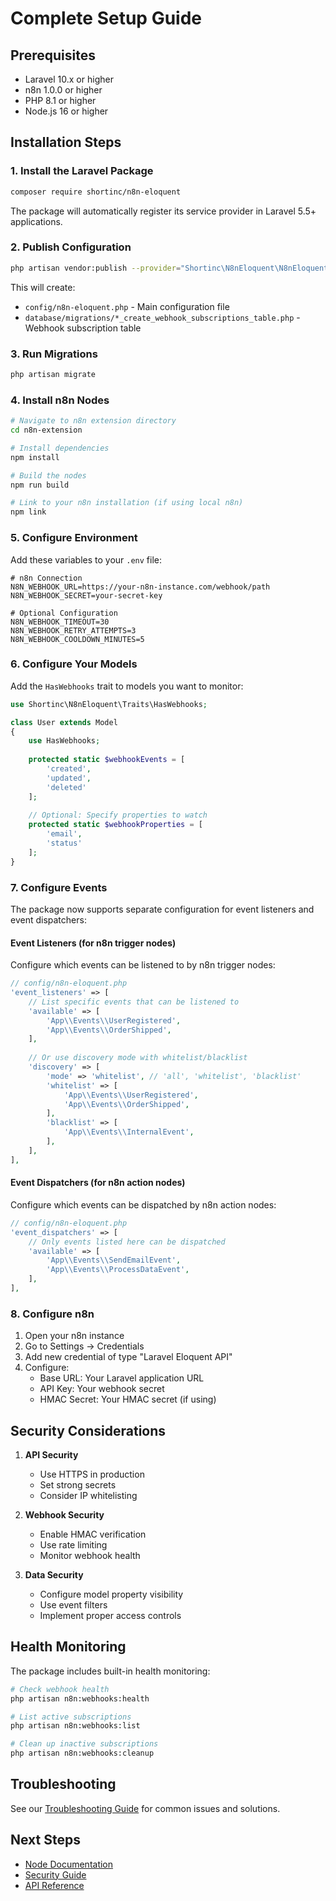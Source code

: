 # Complete Setup Guide

## Prerequisites

- Laravel 10.x or higher
- n8n 1.0.0 or higher
- PHP 8.1 or higher
- Node.js 16 or higher

## Installation Steps

### 1. Install the Laravel Package

```bash
composer require shortinc/n8n-eloquent
```

The package will automatically register its service provider in Laravel 5.5+ applications.

### 2. Publish Configuration

```bash
php artisan vendor:publish --provider="Shortinc\N8nEloquent\N8nEloquentServiceProvider"
```

This will create:

- `config/n8n-eloquent.php` - Main configuration file
- `database/migrations/*_create_webhook_subscriptions_table.php` - Webhook subscription table

### 3. Run Migrations

```bash
php artisan migrate
```

### 4. Install n8n Nodes

```bash
# Navigate to n8n extension directory
cd n8n-extension

# Install dependencies
npm install

# Build the nodes
npm run build

# Link to your n8n installation (if using local n8n)
npm link
```

### 5. Configure Environment

Add these variables to your `.env` file:

```env
# n8n Connection
N8N_WEBHOOK_URL=https://your-n8n-instance.com/webhook/path
N8N_WEBHOOK_SECRET=your-secret-key

# Optional Configuration
N8N_WEBHOOK_TIMEOUT=30
N8N_WEBHOOK_RETRY_ATTEMPTS=3
N8N_WEBHOOK_COOLDOWN_MINUTES=5
```

### 6. Configure Your Models

Add the `HasWebhooks` trait to models you want to monitor:

```php
use Shortinc\N8nEloquent\Traits\HasWebhooks;

class User extends Model
{
    use HasWebhooks;
    
    protected static $webhookEvents = [
        'created',
        'updated',
        'deleted'
    ];
    
    // Optional: Specify properties to watch
    protected static $webhookProperties = [
        'email',
        'status'
    ];
}
```

### 7. Configure Events

The package now supports separate configuration for event listeners and event dispatchers:

#### Event Listeners (for n8n trigger nodes)

Configure which events can be listened to by n8n trigger nodes:

```php
// config/n8n-eloquent.php
'event_listeners' => [
    // List specific events that can be listened to
    'available' => [
        'App\\Events\\UserRegistered',
        'App\\Events\\OrderShipped',
    ],
    
    // Or use discovery mode with whitelist/blacklist
    'discovery' => [
        'mode' => 'whitelist', // 'all', 'whitelist', 'blacklist'
        'whitelist' => [
            'App\\Events\\UserRegistered',
            'App\\Events\\OrderShipped',
        ],
        'blacklist' => [
            'App\\Events\\InternalEvent',
        ],
    ],
],
```

#### Event Dispatchers (for n8n action nodes)

Configure which events can be dispatched by n8n action nodes:

```php
// config/n8n-eloquent.php
'event_dispatchers' => [
    // Only events listed here can be dispatched
    'available' => [
        'App\\Events\\SendEmailEvent',
        'App\\Events\\ProcessDataEvent',
    ],
],
```

### 8. Configure n8n

1. Open your n8n instance
2. Go to Settings → Credentials
3. Add new credential of type "Laravel Eloquent API"
4. Configure:
   - Base URL: Your Laravel application URL
   - API Key: Your webhook secret
   - HMAC Secret: Your HMAC secret (if using)

## Security Considerations

1. **API Security**
   - Use HTTPS in production
   - Set strong secrets
   - Consider IP whitelisting

2. **Webhook Security**
   - Enable HMAC verification
   - Use rate limiting
   - Monitor webhook health

3. **Data Security**
   - Configure model property visibility
   - Use event filters
   - Implement proper access controls

## Health Monitoring

The package includes built-in health monitoring:

```bash
# Check webhook health
php artisan n8n:webhooks:health

# List active subscriptions
php artisan n8n:webhooks:list

# Clean up inactive subscriptions
php artisan n8n:webhooks:cleanup
```

## Troubleshooting

See our [Troubleshooting Guide](troubleshooting.md) for common issues and solutions.

## Next Steps

- [Node Documentation](nodes.md)
- [Security Guide](security.md)
- [API Reference](api.md)
